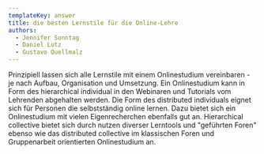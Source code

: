 ```yaml
---
templateKey: answer
title: die besten Lernstile für die Online-Lehre
authors:
  - Jennifer Sonntag
  - Daniel Lutz
  - Gustavo Quellmalz
---
```

Prinzipiell lassen sich alle Lernstile mit einem Onlinestudium vereinbaren - je nach Aufbau, Organisation und Umsetzung. Ein Onlinestudium kann in Form des hierarchical individual in den Webinaren und Tutorials vom Lehrenden abgehalten werden. Die Form des distributed individuals eignet sich für Personen die selbstständig online lernen. Dazu bietet sich ein Onlinestudium mit vielen  Eigenrecherchen ebenfalls gut an. Hierarchical collective bietet sich durch nutzen diverser Lerntools und "geführten Foren" ebenso wie das distributed collective im klassischen Foren und Gruppenarbeit orientierten Onlinestudium an.
